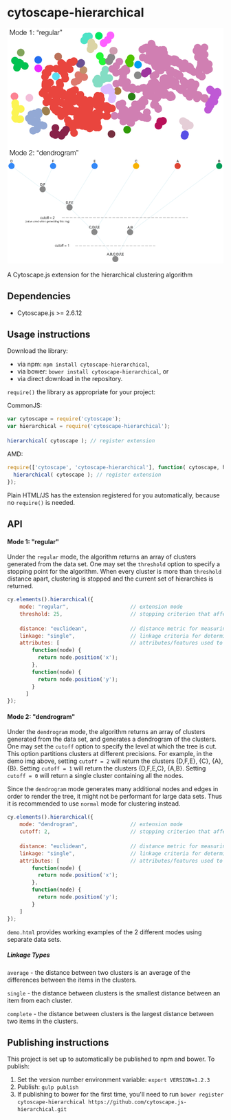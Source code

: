 cytoscape-hierarchical
================================================================================

![Screenshot of clusters returned from hierarchical clustering algorithm](./demo-img.png?raw=true "Screenshot of clusters returned from hierarchical clustering algorithm")

A Cytoscape.js extension for the hierarchical clustering algorithm


## Dependencies

 * Cytoscape.js >= 2.6.12


## Usage instructions

Download the library:
 * via npm: `npm install cytoscape-hierarchical`,
 * via bower: `bower install cytoscape-hierarchical`, or
 * via direct download in the repository.

`require()` the library as appropriate for your project:

CommonJS:
```js
var cytoscape = require('cytoscape');
var hierarchical = require('cytoscape-hierarchical');

hierarchical( cytoscape ); // register extension
```

AMD:
```js
require(['cytoscape', 'cytoscape-hierarchical'], function( cytoscape, hierarchical ){
  hierarchical( cytoscape ); // register extension
});
```

Plain HTML/JS has the extension registered for you automatically, because no `require()` is needed.


## API

#### Mode 1: "regular"
Under the ```regular``` mode, the algorithm returns an array of clusters generated from the data set.
One may set the ```threshold``` option to specify a stopping point for the algorithm.
When every cluster is more than ```threshold``` distance apart, clustering is stopped and the current set of hierarchies is returned.

```js
cy.elements().hierarchical({
    mode: "regular",                    // extension mode
    threshold: 25,                      // stopping criterion that affects granularity (#) of clusters

    distance: "euclidean",              // distance metric for measuring the distance between two nodes
    linkage: "single",                  // linkage criteria for determining the distance between two clusters
    attributes: [                       // attributes/features used to group nodes
        function(node) {
          return node.position('x');
        },
        function(node) {
          return node.position('y');
        }
      ]
});
```

#### Mode 2: "dendrogram"
Under the ```dendrogram``` mode, the algorithm returns an array of clusters generated from the data set, and generates a dendrogram of the clusters.
One may set the ```cutoff``` option to specify the level at which the tree is cut. This option partitions clusters at different precisions.
For example, in the demo img above, setting ```cutoff = 2``` will return the clusters {D,F,E}, {C}, {A}, {B}. Setting ```cutoff = 1``` will return the clusters {D,F,E,C}, {A,B}. Setting ```cutoff = 0``` will return a single cluster containing all the nodes.

Since the ```dendrogram``` mode generates many additional nodes and edges in order to render the tree, it might not be performant for large data sets. Thus it is recommended to use ```normal``` mode for clustering instead.

```js
cy.elements().hierarchical({
    mode: "dendrogram",                 // extension mode
    cutoff: 2,                          // stopping criterion that affects granularity (#) of clusters

    distance: "euclidean",              // distance metric for measuring the distance between two nodes
    linkage: "single",                  // linkage criteria for determining the distance between two clusters
    attributes: [                       // attributes/features used to group nodes
        function(node) {
          return node.position('x');
        },
        function(node) {
          return node.position('y');
        }
    ]
});
```

```demo.html``` provides working examples of the 2 different modes using separate data sets.

##### Linkage Types
```average``` - the distance between two clusters is an average of the differences between the items in the clusters.

```single``` - the distance between clusters is the smallest distance between an item from each cluster.

```complete``` - the distance between clusters is the largest distance between two items in the clusters.


## Publishing instructions

This project is set up to automatically be published to npm and bower.  To publish:

1. Set the version number environment variable: `export VERSION=1.2.3`
1. Publish: `gulp publish`
1. If publishing to bower for the first time, you'll need to run `bower register cytoscape-hierarchical https://github.com/cytoscape.js-hierarchical.git`
